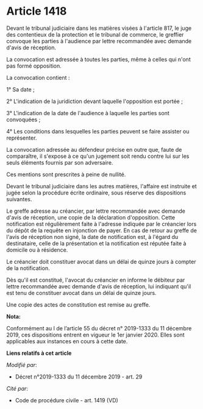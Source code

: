 # Article 1418

Devant le tribunal judiciaire dans les matières visées à l'article 817, le juge des contentieux de la protection et le
tribunal de commerce, le greffier convoque les parties à l'audience par lettre recommandée avec demande d'avis de réception.

La convocation est adressée à toutes les parties, même à celles qui n'ont pas formé opposition.

La convocation contient :

1° Sa date ;

2° L'indication de la juridiction devant laquelle l'opposition est portée ;

3° L'indication de la date de l'audience à laquelle les parties sont convoquées ;

4° Les conditions dans lesquelles les parties peuvent se faire assister ou représenter.

La convocation adressée au défendeur précise en outre que, faute de comparaître, il s'expose à ce qu'un jugement soit rendu
contre lui sur les seuls éléments fournis par son adversaire.

Ces mentions sont prescrites à peine de nullité.

Devant le tribunal judiciaire dans les autres matières, l'affaire est instruite et jugée selon la procédure écrite ordinaire,
sous réserve des dispositions suivantes.

Le greffe adresse au créancier, par lettre recommandée avec demande d'avis de réception, une copie de la déclaration
d'opposition. Cette notification est régulièrement faite à l'adresse indiquée par le créancier lors du dépôt de la requête en
injonction de payer. En cas de retour au greffe de l'avis de réception non signé, la date de notification est, à l'égard du
destinataire, celle de la présentation et la notification est réputée faite à domicile ou à résidence.

Le créancier doit constituer avocat dans un délai de quinze jours à compter de la notification.

Dès qu'il est constitué, l'avocat du créancier en informe le débiteur par lettre recommandée avec demande d'avis de
réception, lui indiquant qu'il est tenu de constituer avocat dans un délai de quinze jours.

Une copie des actes de constitution est remise au greffe.

**Nota:**

Conformément au I de l’article 55 du décret n° 2019-1333 du 11 décembre 2019, ces dispositions entrent en vigueur le 1er
janvier 2020. Elles sont applicables aux instances en cours à cette date.

**Liens relatifs à cet article**

_Modifié par_:

  - Décret n°2019-1333 du 11 décembre 2019 - art. 29

_Cité par_:

  - Code de procédure civile - art. 1419 (VD)
